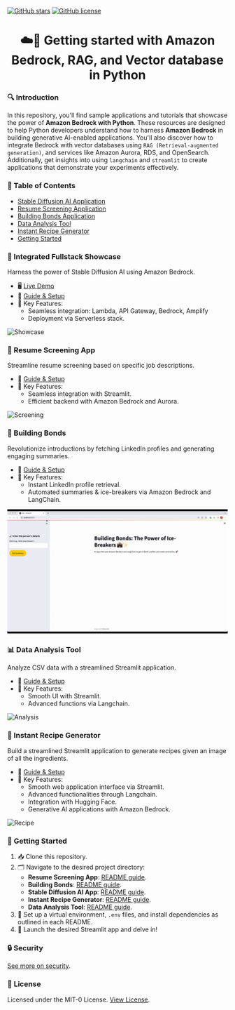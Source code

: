 [![GitHub stars](https://img.shields.io/github/stars/build-on-aws?color=blue&style=flat-square)](https://github.com/build-on-aws/llm-rag-vectordb-python/stargazers) [![GitHub license](https://img.shields.io/github/license/build-on-aws/llm-rag-vectordb-python?color=green&style=flat-square)](https://github.com/build-on-aws/llm-rag-vectordb-python/blob/main/LICENSE)

<h1 align="center">☁️🐍 Getting started with Amazon Bedrock, RAG, and Vector database in Python</h1>

### 🔍 Introduction
In this repository, you'll find sample applications and tutorials that showcase the power of **Amazon Bedrock with Python**. These resources are designed to help Python developers understand how to harness **Amazon Bedrock** in building generative AI-enabled applications. You'll also discover how to integrate Bedrock with vector databases using `RAG (Retrieval-augmented generation)`, and services like Amazon Aurora, RDS, and OpenSearch. Additionally, get insights into using `langchain` and `streamlit` to create applications that demonstrate your experiments effectively.

### 📑 Table of Contents
- [Stable Diffusion AI Application](image-generation-node-js-app/README.md)
- [Resume Screening Application](resume-screening-app/README.md)
- [Building Bonds Application](data-analysis-tool/README.md)
- [Data Analysis Tool](data-analysis-tool/README.md)
- [Instant Recipe Generator](ingredient-to-recipe/README.md)
- [Getting Started](#getting-started)

### 🚀 Integrated Fullstack Showcase
Harness the power of Stable Diffusion AI using Amazon Bedrock.
- 🖥 [Live Demo](https://main.d1zbstr6nltjhw.amplifyapp.com/)
- 📖 [Guide & Setup](image-generation-node-js-app/README.md)
- 🌠 Key Features:
    - Seamless integration: Lambda, API Gateway, Bedrock, Amplify
    - Deployment via Serverless stack.

![Showcase](image-generation-node-js-app/img/img-gen.gif)

### 📄 Resume Screening App
Streamline resume screening based on specific job descriptions.
- 📖 [Guide & Setup](resume-screening-app/README.md)
- 🌠 Key Features:
    - Seamless integration with Streamlit.
    - Efficient backend with Amazon Bedrock and Aurora.

![Screening](resume-screening-app/Resume-Screener.gif)

### 🤝 Building Bonds
Revolutionize introductions by fetching LinkedIn profiles and generating engaging summaries.
- 📖 [Guide & Setup](building-bonds/README.md)
- 🌠 Key Features:
    - Instant LinkedIn profile retrieval.
    - Automated summaries & ice-breakers via Amazon Bedrock and LangChain.

![Bonds](building-bonds/boundbuilding.gif)

### 📊 Data Analysis Tool
Analyze CSV data with a streamlined Streamlit application.
- 📖 [Guide & Setup](data-analysis-tool/README.md)
- 🌠 Key Features:
    - Smooth UI with Streamlit.
    - Advanced functions via Langchain.

![Analysis](data-analysis-tool/da.gif)

### 🥘 Instant Recipe Generator
Build a streamlined Streamlit application to generate recipes given an image of all the ingredients.
- 📖 [Guide & Setup](/llm-rag-vectordb-python/ingredient-to-recipe/README.md)
- 🌠 Key Features:
    - Smooth web application interface via Streamlit.
    - Advanced functionalities through Langchain.
    - Integration with Hugging Face.
    - Generative AI applications with Amazon Bedrock.

![Recipe](ingredient-to-recipe/rec.gif)

### 💼 **Getting Started**

1. 📥 Clone this repository.
2. 🗂 Navigate to the desired project directory:
    - **Resume Screening App**: [README guide](resume-screening-app/README.md).
    - **Building Bonds**: [README guide](building-bonds/README.md).
    - **Stable Diffusion AI App**: [README guide](image-generation-node-js-app/README.md).
    - **Instant Recipe Generator**: [README guide](ingredient-to-recipe/README.md).
    - **Data Analysis Tool**: [README guide](data-analysis-tool/README.md).
3. 🔧 Set up a virtual environment, `.env` files, and install dependencies as outlined in each README.
4. 🚀 Launch the desired Streamlit app and delve in!


### 🔒 **Security**
[See more on security](CONTRIBUTING.md#security-issue-notifications).

### 📜 **License**
Licensed under the MIT-0 License. [View License](LICENSE).